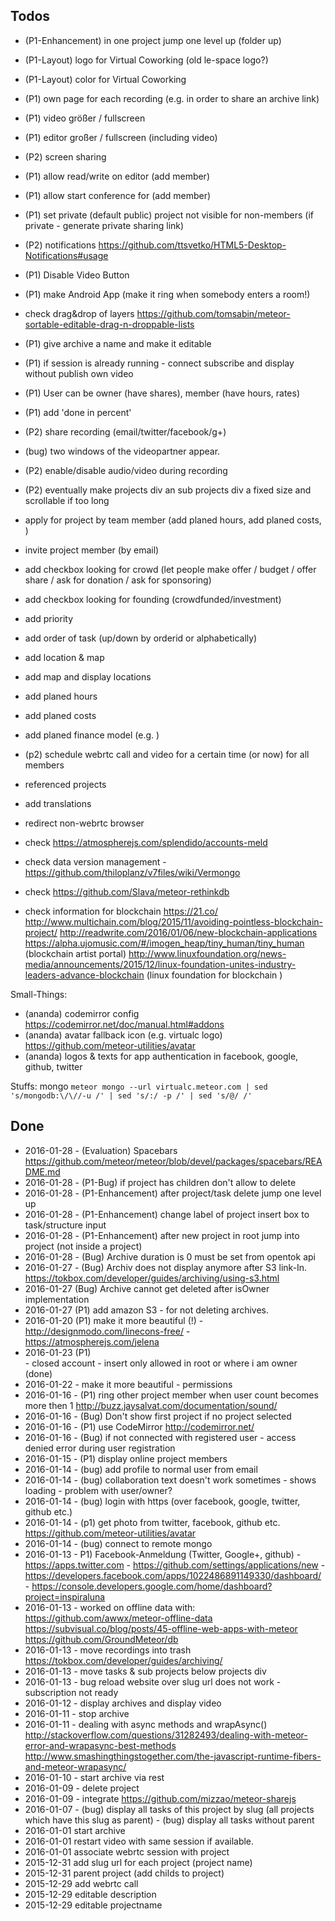 Todos
-----

- (P1-Enhancement) in one project jump one level up (folder up)
- (P1-Layout) logo for Virtual Coworking (old le-space logo?)
- (P1-Layout) color for Virtual Coworking 
- (P1) own page for each recording (e.g. in order to share an archive link)
- (P1) video größer / fullscreen
- (P1) editor großer / fullscreen (including video)
- (P2) screen sharing
- (P1) allow read/write on editor (add member)
- (P1)  allow start conference for (add member)
- (P1) set private (default public) project not visible for non-members
			(if private - generate private sharing link)
- (P2) notifications https://github.com/ttsvetko/HTML5-Desktop-Notifications#usage

- (P1) Disable Video Button
- (P1) make Android App (make it ring when somebody enters a room!)


- check drag&drop of layers https://github.com/tomsabin/meteor-sortable-editable-drag-n-droppable-lists
- (P1) give archive a name and make it editable
- (P1)  if session is already running - connect subscribe and display without publish own video
- (P1)  User can be owner (have shares), member (have hours, rates) 

- (P1)  add 'done in percent'
- (P2)  share recording (email/twitter/facebook/g+)
- (bug) two windows of the videopartner appear.	
- (P2)  enable/disable audio/video during recording
- (P2)  eventually make projects div an sub projects div a fixed size and scrollable if too long
- apply for project by team member (add planed hours, add planed costs, )
- invite project member (by email)

- add checkbox looking for crowd (let people make offer / budget / offer share / ask for donation / ask for sponsoring)
- add checkbox looking for founding (crowdfunded/investment)
- add priority 
- add order of task (up/down by orderid or alphabetically)
- add location & map  
- add map and display locations
- add planed hours
- add planed costs
- add planed finance model (e.g. )
- (p2) schedule webrtc call and video for a certain time (or now) for all members
- referenced projects
- add translations
- redirect non-webrtc browser 
- check https://atmospherejs.com/splendido/accounts-meld
- check data version management - https://github.com/thiloplanz/v7files/wiki/Vermongo
- check https://github.com/Slava/meteor-rethinkdb
- check information for blockchain
	https://21.co/
	http://www.multichain.com/blog/2015/11/avoiding-pointless-blockchain-project/
	http://readwrite.com/2016/01/06/new-blockchain-applications
	https://alpha.ujomusic.com/#/imogen_heap/tiny_human/tiny_human (blockchain artist portal)
	http://www.linuxfoundation.org/news-media/announcements/2015/12/linux-foundation-unites-industry-leaders-advance-blockchain (linux foundation for blockchain
	)

Small-Things:
- (ananda) codemirror config https://codemirror.net/doc/manual.html#addons
- (ananda) avatar fallback icon (e.g. virtualc logo) https://github.com/meteor-utilities/avatar
- (ananda) logos & texts for app authentication in facebook, google, github, twitter

Stuffs:
mongo `meteor mongo --url virtualc.meteor.com | sed 's/mongodb:\/\//-u /' | sed 's/:/ -p /' | sed 's/@/ /'`


Done
----
- 2016-01-28 - (Evaluation) Spacebars https://github.com/meteor/meteor/blob/devel/packages/spacebars/README.md
- 2016-01-28 - (P1-Bug) if project has children don't allow to delete
- 2016-01-28 - (P1-Enhancement) after project/task delete jump one level up
- 2016-01-28 - (P1-Enhancement) change label of project insert box to task/structure input
- 2016-01-28 - (P1-Enhancement) after new project in root jump into project (not inside a project)
- 2016-01-28 - (Bug) Archive duration is 0 must be set from opentok api
- 2016-01-27 - (Bug) Archiv does not display anymore after S3 link-In.	
					https://tokbox.com/developer/guides/archiving/using-s3.html
- 2016-01-27 (Bug) Archive cannot get deleted after isOwner implementation
- 2016-01-27 (P1) add amazon S3 - for not deleting archives.
- 2016-01-20 (P1) make it more beautiful (!)
				- http://designmodo.com/linecons-free/
				- https://atmospherejs.com/jelena
- 2016-01-23 (P1)  
				- closed account
				- insert only allowed in root or where i am owner (done)
- 2016-01-22 	- make it more beautiful 
			 	- permissions
- 2016-01-16 - (P1) ring other project member when user count becomes more then 1 http://buzz.jaysalvat.com/documentation/sound/
- 2016-01-16 - (Bug) Don't show first project if no project selected
- 2016-01-16 - (P1) use CodeMirror http://codemirror.net/
- 2016-01-16 - (Bug) if not connected with registered user - access denied error during user registration
- 2016-01-15 - (P1) display online project members 
- 2016-01-14 - (bug) add profile to normal user from email
- 2016-01-14 - (bug) collaboration text doesn't work sometimes - shows loading - problem with user/owner? 
- 2016-01-14 - (bug) login with https (over facebook, google, twitter, github etc.)	
- 2016-01-14 - (p1) get photo from twitter, facebook, github etc. https://github.com/meteor-utilities/avatar
- 2016-01-14 - (bug) connect to remote mongo
- 2016-01-13 - P1)  Facebook-Anmeldung (Twitter, Google+, github)
			- https://apps.twitter.com
			- https://github.com/settings/applications/new
			- https://developers.facebook.com/apps/1022486891149330/dashboard/
			- https://console.developers.google.com/home/dashboard?project=inspiraluna
- 2016-01-13 -  worked on offline data with: 
					https://github.com/awwx/meteor-offline-data
			 		https://subvisual.co/blog/posts/45-offline-web-apps-with-meteor
			 		https://github.com/GroundMeteor/db
- 2016-01-13 - move recordings into trash https://tokbox.com/developer/guides/archiving/
- 2016-01-13 - move tasks & sub projects below projects div
- 2016-01-13 - bug reload website over slug url does not work - subscription not ready 
- 2016-01-12 - display archives and display video 
- 2016-01-11 - stop archive 
- 2016-01-11 - dealing with async methods and wrapAsync() 
											http://stackoverflow.com/questions/31282493/dealing-with-meteor-error-and-wrapasync-best-methods
											http://www.smashingthingstogether.com/the-javascript-runtime-fibers-and-meteor-wrapasync/
- 2016-01-10 - start archive via rest
- 2016-01-09 - delete project 
- 2016-01-09 - integrate https://github.com/mizzao/meteor-sharejs
- 2016-01-07 - (bug) display all tasks of this project by slug (all projects which have this slug as parent)
	   		 - (bug) display all tasks without parent
- 2016-01-01 start archive 
- 2016-01-01 restart video with same session if available.
- 2016-01-01 associate webrtc session with project
- 2015-12-31 add slug url for each project (project name)
- 2015-12-31 parent project (add childs to project)
- 2015-12-29 add webrtc call 
- 2015-12-29 editable description
- 2015-12-29 editable projectname